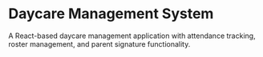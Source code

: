 # Daycare Management System

A React-based daycare management application with attendance tracking, roster management, and parent signature functionality.